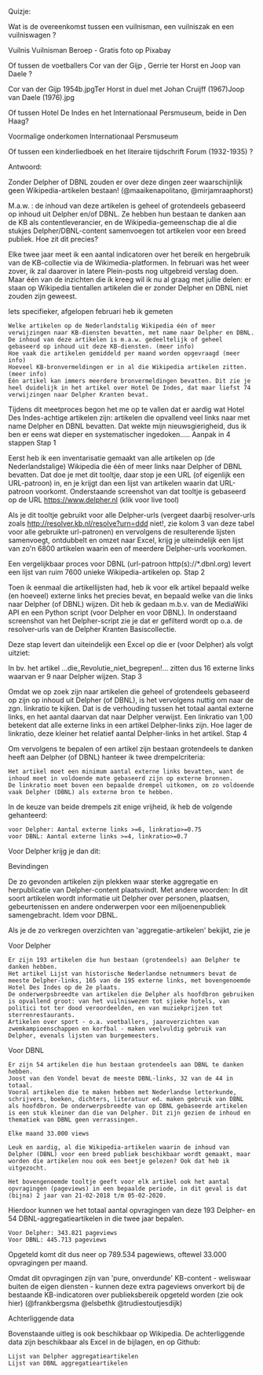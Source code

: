 Quizje:

Wat is de overeenkomst tussen een vuilnisman, een vuilniszak en een vuilniswagen ?

Vuilnis Vuilnisman Beroep - Gratis foto op Pixabay

Of tussen de voetballers Cor van der Gijp , Gerrie ter Horst en Joop van Daele ?

Cor van der Gijp 1954b.jpgTer Horst in duel met Johan Cruijff (1967)Joop van Daele (1976).jpg

Of tussen Hotel De Indes en het Internationaal Persmuseum, beide in Den Haag?

Voormalige onderkomen Internationaal Persmuseum

Of tussen een kinderliedboek en het literaire tijdschrift Forum (1932-1935) ?

Antwoord:

Zonder Delpher of DBNL zouden er over deze dingen zeer waarschijnlijk geen Wikipedia-artikelen bestaan! (@maaikenapolitano, @mirjamraaphorst)

M.a.w. : de inhoud van deze artikelen is geheel of grotendeels gebaseerd op inhoud uit Delpher en/of DBNL. Ze hebben hun bestaan te danken aan de KB als contentleverancier, en de Wikipedia-gemeenschap die al die stukjes Delpher/DBNL-content samenvoegen tot artikelen voor een breed publiek.
Hoe zit dit precies?

Elke twee jaar meet ik een aantal indicatoren over het bereik en hergebruik van de KB-collectie via de Wikimedia-platformen. In februari was het weer zover, ik zal daarover in latere Plein-posts nog uitgebreid verslag doen. Maar één van de inzichten die ik kreeg wil ik nu al graag met jullie delen: er staan op Wikipedia tientallen artikelen die er zonder Delpher en DBNL niet zouden zijn geweest.

Iets specifieker, afgelopen februari heb ik gemeten

    Welke artikelen op de Nederlandstalig Wikipedia één of meer verwijzingen naar KB-diensten bevatten, met name naar Delpher en DBNL. De inhoud van deze artikelen is m.a.w. gedeeltelijk of geheel gebaseerd op inhoud uit deze KB-diensten. (meer info)
    Hoe vaak die artikelen gemiddeld per maand worden opgevraagd (meer info)
    Hoeveel KB-bronvermeldingen er in al die Wikipedia artikelen zitten. (meer info)
    Eén artikel kan immers meerdere bronvermeldingen bevatten. Dit zie je heel duidelijk in het artikel over Hotel De Indes, dat maar liefst 74 verwijzingen naar Delpher Kranten bevat.

Tijdens dit meetproces begon het me op te vallen dat er aardig wat Hotel Des Indes-achtige artikelen zijn: artikelen die opvallend veel links naar met name Delpher en DBNL bevatten. Dat wekte mijn nieuwsgierigheid, dus ik ben er eens wat dieper en systematischer ingedoken.....
Aanpak in 4 stappen
Stap 1

Eerst heb ik een inventarisatie gemaakt van alle artikelen op (de Nederlandstalige) Wikipedia die één of meer links naar Delpher of DBNL bevatten. Dat doe je met dit tooltje, daar stop je een URL (of eigenlijk een URL-patroon) in, en je krijgt dan een lijst van artikelen waarin dat URL-patroon voorkomt. Onderstaande screenshot van dat tooltje is gebaseerd op de URL https://www.delpher.nl (klik voor live tool)

Als je dit tooltje gebruikt voor alle Delpher-urls (vergeet daarbij resolver-urls zoals http://resolver.kb.nl/resolve?urn=ddd niet!, zie kolom 3 van deze tabel voor alle gebruikte url-patronen) en vervolgens de resulterende lijsten samenvoegt, ontdubbelt en omzet naar Excel, krijg je uiteindelijk een lijst van zo'n 6800 artikelen waarin een of meerdere Delpher-urls voorkomen.

Een vergelijkbaar proces voor DBNL (url-patroon http(s)://*.dbnl.org) levert een lijst van ruim 7600 unieke Wikipedia-artikelen op.
Stap 2

Toen ik eenmaal die artikellijsten had, heb ik voor elk artikel bepaald welke (en hoeveel) externe links het precies bevat, en bepaald welke van die links naar Delpher (of DBNL) wijzen. Dit heb ik gedaan m.b.v. van de MediaWiki API en een Python script (voor Delpher en voor DBNL). In onderstaand screenshot van het Delpher-script zie je dat er gefilterd wordt op o.a. de resolver-urls van de Delpher Kranten Basiscollectie.

Deze stap levert dan uiteindelijk een Excel op die er (voor Delpher) als volgt uitziet:

In bv. het artikel ...die_Revolutie_niet_begrepen!... zitten dus 16 externe links waarvan er 9 naar Delpher wijzen.
Stap 3

Omdat we op zoek zijn naar artikelen die geheel of grotendeels gebaseerd op zijn op inhoud uit Delpher (of DBNL), is het vervolgens nuttig om naar de zgn. linkratio te kijken. Dat is de verhouding tussen het totaal aantal externe links, en het aantal daarvan dat naar Delpher verwijst. Een linkratio van 1,00 betekent dat alle externe links in een artikel Delpher-links zijn. Hoe lager de linkratio, deze kleiner het relatief aantal Delpher-links in het artikel.
Stap 4

Om vervolgens te bepalen of een artikel zijn bestaan grotendeels te danken heeft aan Delpher (of DBNL) hanteer ik twee drempelcriteria:

    Het artikel moet een minimum aantal externe links bevatten, want de inhoud moet in voldoende mate gebaseerd zijn op externe bronnen.
    De linkratio moet boven een bepaalde drempel uitkomen, om zo voldoende vaak Delpher (DBNL) als externe bron te hebben.

In de keuze van beide drempels zit enige vrijheid, ik heb de volgende gehanteerd:

    voor Delpher: Aantal externe links >=6, linkratio>=0.75
    voor DBNL: Aantal externe links >=4, linkratio>=0.7

Voor Delpher krijg je dan dit:

Bevindingen

De zo gevonden artikelen zijn plekken waar sterke aggregatie en herpublicatie van Delpher-content plaatsvindt. Met andere woorden: In dit soort artikelen wordt informatie uit Delpher over personen, plaatsen, gebeurtenissen en andere onderwerpen voor een miljoenenpubliek samengebracht. Idem voor DBNL.

Als je de zo verkregen overzichten van 'aggregatie-artikelen' bekijkt, zie je

Voor Delpher

    Er zijn 193 artikelen die hun bestaan (grotendeels) aan Delpher te danken hebben.
    Het artikel Lijst van historische Nederlandse netnummers bevat de meeste Delpher-links, 165 van de 195 externe links, met bovengenoemde Hotel Des Indes op de 2e plaats.
    De onderwerpsbreedte van artikelen die Delpher als hoofdbron gebruiken is opvallend groot: van het vuilniswezen tot sjieke hotels, van politici tot ter dood veroordeelden, en van muziekprijzen tot sterrenrestaurants.
    Artikelen over sport - o.a. voetballers, jaaroverzichten van zwemkampioenschappen en korfbal - maken veelvuldig gebruik van Delpher, evenals lijsten van burgemeesters.

Voor DBNL

    Er zijn 54 artikelen die hun bestaan grotendeels aan DBNL te danken hebben.
    Joost van den Vondel bevat de meeste DBNL-links, 32 van de 44 in totaal.
    Vooral artikelen die te maken hebben met Nederlandse letterkunde, schrijvers, boeken, dichters, literatuur ed. maken gebruik van DBNL als hoofdbron. De onderwerpsbreedte van op DBNL gebaseerde artikelen is een stuk kleiner dan die van Delpher. Dit zijn gezien de inhoud en thematiek van DBNL geen verrassingen.

    Elke maand 33.000 views

    Leuk en aardig, al die Wikipedia-artikelen waarin de inhoud van Delpher (DBNL) voor een breed publiek beschikbaar wordt gemaakt, maar worden die artikelen nou ook een beetje gelezen? Ook dat heb ik uitgezocht.

    Het bovengenoemde tooltje geeft voor elk artikel ook het aantal opvragingen (pageviews) in een bepaalde periode, in dit geval is dat (bijna) 2 jaar van 21-02-2018 t/m 05-02-2020.

Hierdoor kunnen we het totaal aantal opvragingen van deze 193 Delpher- en 54 DBNL-aggregatieartikelen in die twee jaar bepalen.

    Voor Delpher: 343.821 pageviews
    Voor DBNL: 445.713 pageviews

Opgeteld komt dit dus neer op 789.534 pagewiews, oftewel 33.000 opvragingen per maand.

Omdat dit opvragingen zijn van 'pure, onverdunde' KB-content - weliswaar buiten de eigen diensten - kunnen deze extra pageviews onverkort bij de bestaande KB-indicatoren over publieksbereik opgeteld worden (zie ook hier) (@frankbergsma @elsbethk @trudiestoutjesdijk)

Achterliggende data

Bovenstaande uitleg is ook beschikbaar op Wikipedia. De achterliggende data zijn beschikbaar als Excel in de bijlagen, en op Github:

    Lijst van Delpher aggregatieartikelen
    Lijst van DBNL aggregatieartikelen



